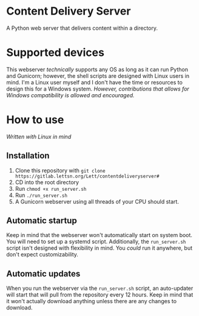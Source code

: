 # Content Delivery Server
A Python web server that delivers content within a directory.

# Supported devices
This webserver *technically* supports any OS as long as it can run Python and Gunicorn; however, the shell scripts are
designed with Linux users in mind. I'm a Linux user myself and I don't have the time or resources to design this for a
Windows system. *However, contributions that allows for Windows compatibility is allowed and encouraged.*

# How to use
*Written with Linux in mind*
## Installation
1. Clone this repository with `git clone https://gitlab.lettsn.org/Lett/contentdeliveryserver#`
2. CD into the root directory
3. Run `chmod +x run_server.sh`
4. Run `./run_server.sh`
5. A Gunicorn webserver using all threads of your CPU should start.

## Automatic startup
Keep in mind that the webserver won't automatically start on system boot. You will need to set up a systemd script.
Additionally, the `run_server.sh` script isn't designed with flexibility in mind. You *could* run it anywhere, but don't
expect customizability. 

## Automatic updates
When you run the webserver via the `run_server.sh` script, an auto-updater will start that will pull from the repository
every 12 hours. Keep in mind that it won't actually download anything unless there are any changes to download.
